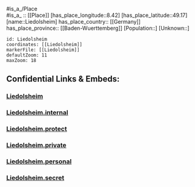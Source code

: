 ﻿---
location: [49.17,8.42] 
mapzoom: [7,12] 
mapmarker: city 
type: City
tags:
- geo/City


SpocWebEntityId: 31999
isDeleted: false
confidential: public

---
#is_a_/Place  
#is_a_ :: [[Place]] 
[has_place_longitude::8.42] 
[has_place_latitude::49.17] 
[name::Liedolsheim] 
has_place_country:: [[Germany]]  
has_place_province:: [[Baden-Wuerttemberg]] 
[Population::] 
[Unknown::] 


```leaflet
id: Liedolsheim
coordinates: [[Liedolsheim]] 
markerFile: [[Liedolsheim]] 
defaultZoom: 11 
maxZoom: 18
```


## Confidential Links & Embeds: 

### [Liedolsheim](/_public/Earth/Continent/Europe/Europe~Central/Germany/Germany~West/Baden-Wuerttemberg/counties~BW/Karlsruhe/cities~Karlsruhe/Graben-Neudorf/City/Liedolsheim.md) 

### [Liedolsheim.internal](/_internal/Earth/Continent/Europe/Europe~Central/Germany/Germany~West/Baden-Wuerttemberg/counties~BW/Karlsruhe/cities~Karlsruhe/Graben-Neudorf/City/Liedolsheim.internal.md) 

### [Liedolsheim.protect](/_protect/Earth/Continent/Europe/Europe~Central/Germany/Germany~West/Baden-Wuerttemberg/counties~BW/Karlsruhe/cities~Karlsruhe/Graben-Neudorf/City/Liedolsheim.protect.md) 

### [Liedolsheim.private](/_private/Earth/Continent/Europe/Europe~Central/Germany/Germany~West/Baden-Wuerttemberg/counties~BW/Karlsruhe/cities~Karlsruhe/Graben-Neudorf/City/Liedolsheim.private.md) 

### [Liedolsheim.personal](/_personal/Earth/Continent/Europe/Europe~Central/Germany/Germany~West/Baden-Wuerttemberg/counties~BW/Karlsruhe/cities~Karlsruhe/Graben-Neudorf/City/Liedolsheim.personal.md) 

### [Liedolsheim.secret](/_secret/Earth/Continent/Europe/Europe~Central/Germany/Germany~West/Baden-Wuerttemberg/counties~BW/Karlsruhe/cities~Karlsruhe/Graben-Neudorf/City/Liedolsheim.secret.md) 
